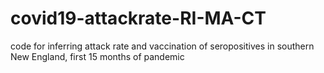 # covid19-attackrate-RI-MA-CT
code for inferring attack rate and vaccination of seropositives in southern New England, first 15 months of pandemic
